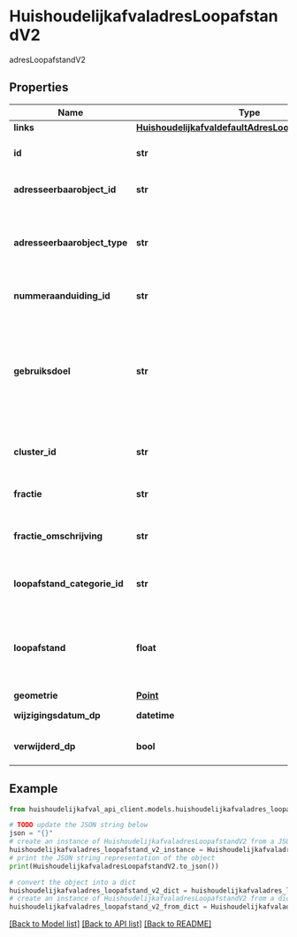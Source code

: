 # HuishoudelijkafvaladresLoopafstandV2

adresLoopafstandV2

## Properties

Name | Type | Description | Notes
------------ | ------------- | ------------- | -------------
**links** | [**HuishoudelijkafvaldefaultAdresLoopafstandV2Links**](HuishoudelijkafvaldefaultAdresLoopafstandV2Links.md) |  | 
**id** | **str** | Uniek identificerend kenmerk van het record | 
**adresseerbaarobject_id** | **str** | Uniek identificerend kenmerk van adresseerbaarobject | [optional] 
**adresseerbaarobject_type** | **str** | Typering adresseerbaar object conform BAG: verblijfsobject, ligplaats , standplaats | [optional] 
**nummeraanduiding_id** | **str** | BAG:Landelijke identificatie nummeraanduiding | [optional] 
**gebruiksdoel** | **str** | BAG:Een categorisering van de gebruiksdoelen van het betreffende verblijfsobject, ligplaats en standplaatsen zoals dit door de overheid als zodanig is toegestaan | [optional] 
**cluster_id** | **str** | Uniek identificerend kenmerk van cluster waarnaar de afstand is berekend | [readonly] 
**fractie** | **str** | Code afvalfractie waarnaar de afstand is bepaald | [optional] 
**fractie_omschrijving** | **str** | Omschrijving afvalfractie waarnaar de afstand is bepaald | [optional] 
**loopafstand_categorie_id** | **str** | Relatie naar de categorie waarin de berekende loopafstand valt | [readonly] 
**loopafstand** | **float** | Berekende afstand over de weg in meter  van woning tot cluster van containers van de betreffende afvalfractie | [optional] 
**geometrie** | [**Point**](Point.md) |  | [optional] 
**wijzigingsdatum_dp** | **datetime** | Datum waarop het object is gewijzigd | [optional] 
**verwijderd_dp** | **bool** | Indicatie of het object verwijderd is in de datapijplijn | [optional] 

## Example

```python
from huishoudelijkafval_api_client.models.huishoudelijkafvaladres_loopafstand_v2 import HuishoudelijkafvaladresLoopafstandV2

# TODO update the JSON string below
json = "{}"
# create an instance of HuishoudelijkafvaladresLoopafstandV2 from a JSON string
huishoudelijkafvaladres_loopafstand_v2_instance = HuishoudelijkafvaladresLoopafstandV2.from_json(json)
# print the JSON string representation of the object
print(HuishoudelijkafvaladresLoopafstandV2.to_json())

# convert the object into a dict
huishoudelijkafvaladres_loopafstand_v2_dict = huishoudelijkafvaladres_loopafstand_v2_instance.to_dict()
# create an instance of HuishoudelijkafvaladresLoopafstandV2 from a dict
huishoudelijkafvaladres_loopafstand_v2_from_dict = HuishoudelijkafvaladresLoopafstandV2.from_dict(huishoudelijkafvaladres_loopafstand_v2_dict)
```
[[Back to Model list]](../README.md#documentation-for-models) [[Back to API list]](../README.md#documentation-for-api-endpoints) [[Back to README]](../README.md)


